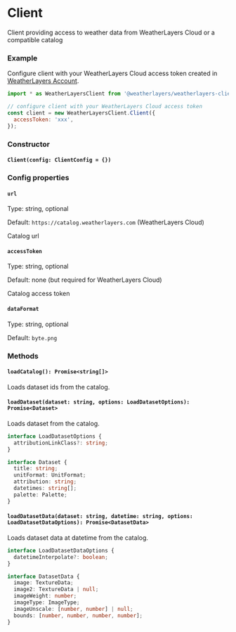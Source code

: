 # Client

Client providing access to weather data from WeatherLayers Cloud or a compatible catalog

### Example

Configure client with your WeatherLayers Cloud access token created in [WeatherLayers Account](https://account.weatherlayers.com/).

```javascript
import * as WeatherLayersClient from '@weatherlayers/weatherlayers-client';

// configure client with your WeatherLayers Cloud access token
const client = new WeatherLayersClient.Client({
  accessToken: 'xxx',
});
```

### Constructor

#### `Client(config: ClientConfig = {})`

### Config properties

#### `url`

Type: string, optional

Default: `https://catalog.weatherlayers.com` (WeatherLayers Cloud)

Catalog url

#### `accessToken`

Type: string, optional

Default: none (but required for WeatherLayers Cloud)

Catalog access token

#### `dataFormat`

Type: string, optional

Default: `byte.png`

### Methods

#### `loadCatalog(): Promise<string[]>`

Loads dataset ids from the catalog.

#### `loadDataset(dataset: string, options: LoadDatasetOptions): Promise<Dataset>`

Loads dataset from the catalog.

```typescript
interface LoadDatasetOptions {
  attributionLinkClass?: string;
}

interface Dataset {
  title: string;
  unitFormat: UnitFormat;
  attribution: string;
  datetimes: string[];
  palette: Palette;
}
```

#### `loadDatasetData(dataset: string, datetime: string, options: LoadDatasetDataOptions): Promise<DatasetData>`

Loads dataset data at datetime from the catalog.

```typescript
interface LoadDatasetDataOptions {
  datetimeInterpolate?: boolean;
}

interface DatasetData {
  image: TextureData;
  image2: TextureData | null;
  imageWeight: number;
  imageType: ImageType;
  imageUnscale: [number, number] | null;
  bounds: [number, number, number, number];
}
```

